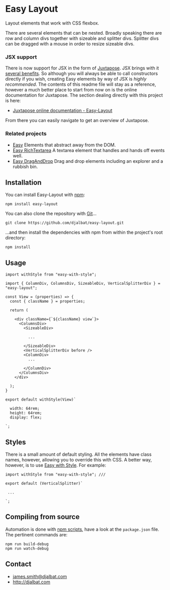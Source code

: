# Easy Layout

Layout elements that work with CSS flexbox.

There are several elements that can be nested. Broadly speaking there are row and column divs together with sizeable and splitter divs. Splitter divs can be dragged with a mouse in order to resize sizeable divs.

### JSX support

There is now support for JSX in the form of [Juxtapose](https://github.com/djalbat/Juxtapose). JSX brings with it [several benefits](http://djalbat.com/juxtapose#jsxIsGreat). So although you will always be able to call constructors directly if you wish, creating Easy elements by way of JSX is *highly recommended*. The contents of this readme file will stay as a reference, however a much better place to start from now on is the online documentation for Juxtapose. The section dealing directly with this project is here:

* [Juxtapose online documentation - Easy-Layout](http://juxtapose.info/#easyLayout)

From there you can easily navigate to get an overview of Juxtapose.

### Related projects

- [Easy](https://github.com/djalbat/easy) Elements that abstract away from the DOM.
- [Easy RichTextarea](https://github.com/djalbat/easy-richtextarea) A textarea element that handles and hands off events well.
- [Easy DragAndDrop](https://github.com/djalbat/easy-draganddrop) Drag and drop elements including an explorer and a rubbish bin.

## Installation

You can install Easy-Layout with [npm](https://www.npmjs.com/):

    npm install easy-layout

You can also clone the repository with [Git](https://git-scm.com/)...

    git clone https://github.com/djalbat/easy-layout.git

...and then install the dependencies with npm from within the project's root directory:

    npm install

## Usage

```
import withStyle from "easy-with-style";

import { ColumnDiv, ColumnsDiv, SizeableDiv, VerticalSplitterDiv } = "easy-layout";

const View = (properties) => {
  const { className } = properties;

  return (

    <div className={`${className} view`}>
      <ColumnsDiv>
        <SizeableDiv>

          ...

        </SizeableDiv>
        <VerticalSplitterDiv before />
        <ColumnDiv>
          ...

        </ColumnDiv>
      </ColumnsDiv>
    </div>

  );
}

export default withStyle(View)`

  width: 64rem;
  height: 64rem;
  display: flex;

`;
```

## Styles

There is a small amount of default styling. All the elements have class names, however, allowing you to override this with CSS. A better way, however, is to use [Easy with Style](https://github.com/djalbat/easy-with-style). For example:

```
import withStyle from "easy-with-style"; ///

export default (VerticalSplitter)`

 ...

`;
```

## Compiling from source

Automation is done with [npm scripts](https://docs.npmjs.com/misc/scripts), have a look at the `package.json` file. The pertinent commands are:

    npm run build-debug
    npm run watch-debug

## Contact

* james.smith@djalbat.com
* http://djalbat.com
